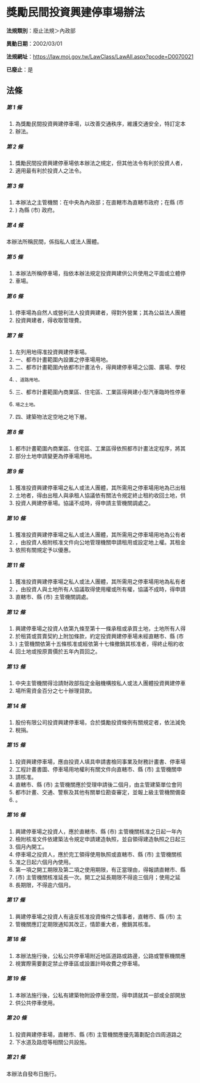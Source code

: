# 獎勵民間投資興建停車場辦法

**法規類別**：廢止法規＞內政部

**異動日期**：2002/03/01  

**法規網址**：https://law.moj.gov.tw/LawClass/LawAll.aspx?pcode=D0070021

**已廢止**：是



## 法條
##### 第 1 條
1. 為獎勵民間投資興建停車場，以改善交通秩序，維護交通安全，特訂定本
1. 辦法。

##### 第 2 條
1. 獎勵民間投資興建停車場依本辦法之規定，但其他法令有利於投資人者，
1. 適用最有利於投資人之法令。

##### 第 3 條
1. 本辦法之主管機關：在中央為內政部；在直轄市為直轄市政府；在縣 (市
1. ) 為縣 (市) 政府。

##### 第 4 條
本辦法所稱民間，係指私人或法人團體。

##### 第 5 條
1. 本辦法所稱停車場，指依本辦法規定投資興建供公共使用之平面或立體停
1. 車場。

##### 第 6 條
1. 停車場為自然人或營利法人投資興建者，得對外營業；其為公益法人團體
1. 投資興建者，得收取管理費。

##### 第 7 條
1. 左列用地得准投資興建停車場。
1. 一、都市計畫範圍內設置之停車場用地。
1. 二、都市計畫範圍內依都市計畫法令，得興建停車場之公園、廣場、學校
1.     、道路用地。
1. 三、都市計畫範圍內商業區、住宅區、工業區得興建小型汽車臨時性停車
1.     場之土地。
1. 四、建築物法定空地之地下層。

##### 第 8 條
1. 都市計畫範圍內商業區、住宅區、工業區得依照都市計畫法定程序，將其
1. 部分土地申請變更為停車場用地。

##### 第 9 條
1. 獲准投資興建停車場之私人或法人團體，其所需用之停車場用地為已出租
1. 土地者，得由出租人與承租人協議依有關法令規定終止租約收回土地，供
1. 投資人興建停車場。協議不成時，得申請主管機關調處之。

##### 第 10 條
1. 獲准投資興建停車場之私人或法人團體，其所需用之停車場用地為公有者
1. ，由投資人檢附核准文件向公地管理機關申請租用或設定地上權。其租金
1. 依照有關規定予以優惠。

##### 第 11 條
1. 獲准投資興建停車場之私人或法人團體，其所需用之停車場用地為私有者
1. ，由投資人與土地所有人協議取得使用權或所有權，協議不成時，得申請
1. 直轄市、縣 (市) 主管機關調處。

##### 第 12 條
1. 興建停車場之投資人依第九條至第十一條承租或承買土地，土地所有人得
1. 於租賃或買賣契約上附加條款，約定投資興建停車場未經直轄市、縣 (市
1. ) 主管機關依第十五條核准或經依第十七條撤銷其核准者，得終止租約收
1. 回土地或按原賣價於五年內買回之。

##### 第 13 條
1. 中央主管機關得洽請財政部指定金融機構按私人或法人團體投資興建停車
1. 場所需資金百分之七十辦理貸款。

##### 第 14 條
1. 股份有限公司投資興建停車場，合於獎勵投資條例有關規定者，依法減免
1. 稅捐。

##### 第 15 條
1. 投資興建停車場，應由投資人填具申請書檢同事業及財務計畫書、停車場
1. 工程計畫書圖、停車場用地權利有關文件向直轄市、縣 (市) 主管機關申
1. 請核准。
1. 直轄市、縣 (市) 主管機關應於受理申請後二個月，由主管建築單位會同
1. 都市計畫、交通、警察及其他有關單位勘查審定，並報上級主管機關備查
1. 。

##### 第 16 條
1. 興建停車場之投資人，應於直轄市、縣 (市) 主管機關核准之日起一年內
1. 檢附核准文件依建築法令規定申請建造執照，並自領得建造執照之日起三
1. 個月內開工。
1. 停車場之投資人，應於完工領得使用執照或直轄市、縣 (市) 主管機關核
1. 准之日起六個月內使用。
1. 第一項之開工期限及第二項之使用期限，有正當理由，得報請直轄市、縣
1.  (市) 主管機關核准延長一次。開工之延長期限不得逾三個月；使用之延
1. 長期限，不得逾六個月。

##### 第 17 條
1. 興建停車場之投資人有違反核准投資條件之情事者，直轄市、縣 (市) 主
1. 管機關應訂定期限通知其改正，情節重大者，撤銷其核准。

##### 第 18 條
1. 本辦法施行後，公私公共停車場附近地區道路或路邊，公路或警察機關應
1. 視實際需要劃定禁止停車區或設置計時收費之停車場。

##### 第 19 條
1. 本辦法施行後，公私有建築物附設停車空間，得申請就其一部或全部開放
1. 供公共停車使用。

##### 第 20 條
1. 投資興建停車場，直轄市、縣 (市) 主管機關應優先籌劃配合四周道路之
1. 下水道及路燈等相關公共設施。

##### 第 21 條
本辦法自發布日施行。


